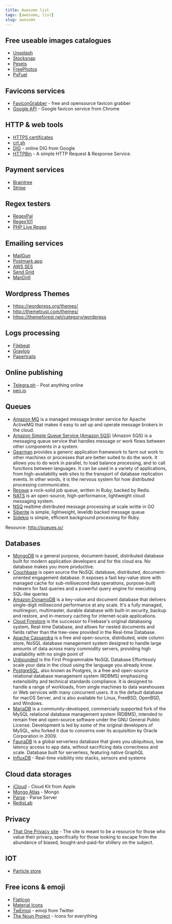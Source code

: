 ```yaml
---
title: Awesome list
tags: [awesome, list]
slug: awesome
---
```


## Free useable images catalogues

- [Unsplash](https://unsplash.com/)
- [Stocksnap](https://stocksnap.io/)
- [Pexels](https://www.pexels.com/)
- [FreePhotos](https://freephotos.cc/)
- [PxFuel](https://www.pxfuel.com/)

## Favicons services

* [FaviconGrabber](http://favicongrabber.com) - free and opensource favicon grabber
* [Google API](https://www.google.com/s2/favicons?domain=ozzyczech.cz) - Google favicon service from Chrome

## HTTP & web tools

* [HTTPS certificates](https://transparencyreport.google.com/https/certificates)
* [crt.sh](https://crt.sh) 
* [DIG](https://toolbox.googleapps.com/apps/dig/#ANY/) - online DIG from Google
* [HTTPBin](https://httpbin.org) - A simple HTTP Request & Response Service.

## Payment services

* [Braintree](https://www.braintreepayments.com)
* [Stripe](https://stripe.com/)

## Regex testers

* [RegexPal](https://www.regexpal.com/)
* [Regex101](https://regex101.com/)
* [PHP Live Regex](https://www.phpliveregex.com/)

## Emailing services

* [MailGun](https://www.mailgun.com/)
* [Postmark app]( https://postmarkapp.com/)
* [AWS SES](https://aws.amazon.com/ses/)
* [Send Grid](https://sendgrid.com/)
* [ManDrill](http://www.mandrill.com/)

## Wordpress Themes

* https://wordpress.org/themes/
* http://themetrust.com/themes/
* https://themeforest.net/category/wordpress

## Logs processing

* [Filebeat](https://www.elastic.co/products/beats/filebeat)
* [Graylog](https://www.graylog.org/)
* [Papertrails](https://papertrailapp.com/)

## Online publishing

* [Telegra.ph](https://telegra.ph/) - Post anything online
* [pen.io](http://pen.io/)

## Queues

- [Amazon MQ](https://aws.amazon.com/amazon-mq/) is a managed message broker service for Apache ActiveMQ that makes it easy to set up and operate message brokers in the cloud.
- [Amazon Simple Queue Service (Amazon SQS)](https://aws.amazon.com/sqs/) (Amazon SQS) is a messaging queue service that handles message or work flows between other components in a system.
- [Gearman](http://gearman.org/) provides a generic application framework to farm out work to other machines or processes that are better suited to do the work. It allows you to do work in parallel, to load balance processing, and to call functions between languages. It can be used in a variety of applications, from high-availability web sites to the transport of database replication events. In other words, it is the nervous system for how distributed processing communicates.
- [Resque](https://github.com/resque/resque) a rock-solid job queue, written in Ruby, backed by Redis.
- [NATS](https://nats.io/) is an open-source, high-performance, lightweight cloud messaging system.
- [NSQ](https://github.com/bitly/nsq) realtime distributed message processing at scale writte in GO
- [Siberite](http://siberite.org/) is simple, lightweight, leveldb backed message queue
- [Sidekiq](https://sidekiq.org/) is simple, efficient background processing for Ruby.

Resource: http://queues.io/

## Databases

- [MongoDB](https://www.mongodb.com/) is a general purpose, document-based, distributed database built for modern 
  application developers and for the cloud era. No database makes you more productive.
- [Couchbase](https://www.couchbase.com/) is open source the NoSQL database, distributed, document-oriented engagement database.
  It exposes a fast key-value store with managed cache for sub-millisecond data operations, 
  purpose-built indexers for fast queries and a powerful query engine for executing SQL-like queries 
- [Amazon DynamoDB](https://aws.amazon.com/dynamodb/) is a key-value and document database that delivers single-digit millisecond 
  performance at any scale. It's a fully managed, multiregion, multimaster, durable database
  with built-in security, backup and restore, and in-memory caching for internet-scale
  applications.
- [Cloud Firestore](https://firebase.google.com/) is the successor to Firebase's original databasing system, Real-time Database,
   and allows for nested documents and fields rather than the tree-view provided in the Real-time Database. 
- [Apache Cassandra](http://cassandra.apache.org) is a free and open-source, distributed, wide column store, NoSQL database 
  management system designed to handle large amounts of data across many commodity servers, providing high availability with no single point of 
- [Unbounded](https://unbounded.cloud/) is the First Programmable NoSQL Database
  Effortlessly scale your data in the cloud using the language you already know.
- [PostgreSQL](https://www.postgresql.org/), also known as Postgres, is a free and open-source relational database management 
  system (RDBMS) emphasizing extensibility and technical standards compliance. It is designed to handle a range of workloads,
  from single machines to data warehouses or Web services with many concurrent users. It is the default database for macOS Server,
  and is also available for Linux, FreeBSD, OpenBSD, and Windows.
- [MariaDB](https://mariadb.org/) is a community-developed, commercially supported fork of the MySQL relational database management system (RDBMS),
  intended to remain free and open-source software under the GNU General Public License. Development is led by some of the original 
  developers of MySQL, who forked it due to concerns over its acquisition by Oracle Corporation in 2009.
- [FaunaDB](https://fauna.com/) is a global serverless database that gives you ubiquitous, low latency access to app data, without sacrificing data correctness and scale. Database built for serverless, featuring native GraphQL
- [InfluxDB](https://www.influxdata.com/) - Real-time visibility into stacks, sensors and systems

## Cloud data storages

- [iCloud](https://developer.apple.com/icloud/) - Cloud Kit from Apple
- [Mongo Atlas](https://www.mongodb.com/cloud/atlas) - Mongo
- [Parse](https://parse.com/) - Parse Server
- [RedisLab](https://redislabs.com/)

## Privacy

* [That One Privacy site](https://thatoneprivacysite.net/) - The site is meant to be a resource 
  for those who value their privacy, specifically for those looking to escape 
  from the abundance of biased, bought-and-paid-for shillery on the subject.
  
## IOT

* [Particle store](https://store.particle.io/)

## Free icons & emoji

* [FlatIcon](https://flaticon.com)
* [Material Icons](https://material.io/tools/icons/)
* [TwEmoji](https://twemoji.twitter.com/) - emoji from Twitter
* [The Noun Project](https://thenounproject.com/) - Icons for everything


